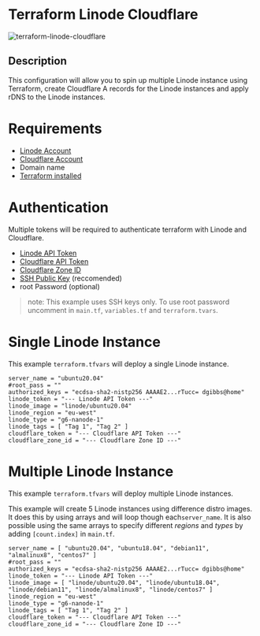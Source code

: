 
# Terraform Linode Cloudflare

![terraform-linode-cloudflare](https://user-images.githubusercontent.com/4478206/144746465-3da65f8f-d522-4136-b8de-b44705f09752.png)


## Description

This configuration will allow you to spin up multiple Linode instance using Terraform, create Cloudflare A records for the Linode instances and apply rDNS to the Linode instances.

# Requirements

* [Linode Account](https://linode.com)
* [Cloudflare Account](https://www.cloudflare.com/)
* Domain name
* [Terraform installed](https://learn.hashicorp.com/tutorials/terraform/install-cli)

# Authentication

Multiple tokens will be required to authenticate terraform with Linode and Cloudflare.

* [Linode API Token](https://www.linode.com/docs/guides/getting-started-with-the-linode-api/)
* [Cloudflare API Token](https://developers.cloudflare.com/api/tokens/create)
* [Cloudflare Zone ID](https://community.cloudflare.com/t/where-to-find-zone-id/132913)
* [SSH Public Key](https://www.linode.com/docs/guides/use-public-key-authentication-with-ssh) (reccomended)
* root Password (optional)

> note: This example uses SSH keys only. To use root password uncomment in `main.tf`, `variables.tf` and `terraform.tvars`.

# Single Linode Instance
This example `terraform.tfvars` will deploy a single Linode instance.
```
server_name = "ubuntu20.04"
#root_pass = ""
authorized_keys = "ecdsa-sha2-nistp256 AAAAE2...rTucc= dgibbs@home"
linode_token = "--- Linode API Token ---"
linode_image = "linode/ubuntu20.04"
linode_region = "eu-west"
linode_type = "g6-nanode-1"
linode_tags = [ "Tag 1", "Tag 2" ]
cloudflare_token = "--- Cloudflare API Token ---"
cloudflare_zone_id = "--- Cloudflare Zone ID ---"
```

# Multiple Linode Instance

This example `terraform.tfvars` will deploy multiple Linode instances.

This example will create 5 Linode instances using difference distro images. It does this by using arrays and will loop though each`server_name`. It is also possible using the same arrays to specify different *regions* and *types* by adding `[count.index]` in `main.tf`.
```
server_name = [ "ubuntu20.04", "ubuntu18.04", "debian11", "almalinux8", "centos7" ]
#root_pass = ""
authorized_keys = "ecdsa-sha2-nistp256 AAAAE2...rTucc= dgibbs@home"
linode_token = "--- Linode API Token ---"
linode_image = [ "linode/ubuntu20.04", "linode/ubuntu18.04", "linode/debian11", "linode/almalinux8", "linode/centos7" ]
linode_region = "eu-west"
linode_type = "g6-nanode-1"
linode_tags = [ "Tag 1", "Tag 2" ]
cloudflare_token = "--- Cloudflare API Token ---"
cloudflare_zone_id = "--- Cloudflare Zone ID ---"
```
